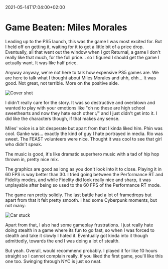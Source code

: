 2021-05-14T17:04:00+02:00
# Game Beaten: Miles Morales

Leading up to the PS5 launch, this was the game I was most excited for. But I held off on getting it, waiting for it to get a little bit of a price drop. Eventually, all that went out the window when I got Returnal, a game I don't really like that much, for the full price... so I figured I should get the game I actually want. It was like half price.

Anyway anyway, we're not here to talk how expensive PS5 games are. We are here to talk what I thought about Miles Morales and uhh, ehh... It was good. Not great, not terrible. More on the positive side. 

![Cover shot](https://lambdan.se/img/2021-05-14_17-08-57.107305.jpg)

I didn't really care for the story. It was so destructive and overblown and wanted to play with your emotions like "oh no these are high school sweethearts and now they hate each other :/" and I just didn't get into it. I did like the characters though, if that makes any sense.

Miles' voice is a bit desperate but apart from that I kinda liked him. Phin was cool. Ganke was... exactly the kind of guy I hate portrayed in media. Rio was sweet. The FEAST volunteers were nice. Thought it was cool to see that girl who didn't speak. 

The music is good, it's like dramatic superhero music with a tad of hip hop thrown in, pretty nice mix. 

The graphics are good as long as you don't look into it to close. Playing it in 60 FPS is way better than 30. I tried going between the Performance RT and Fidelity modes, and while Fidelity did look really nice and sharp, it was unplayable after being so used to the 60 FPS of the Performance RT mode.

The game ran pretty solidly. The last battle had a lot of framedrops but apart from that it felt pretty smooth. I had some Cyberpunk moments, but not many:

![Car stuck](https://lambdan.se/img/2021-05-14_17-08-54.759574.jpg)

Apart from that, I also had some gameplay frustrations. I just really hate doing stealth in a game where its fun to go fast, so when I was forced to stealth and take it slowly I hated it. Eventually got kinda into it though admittedly, towards the end I was doing a lot of stealth.

But yeah. Overall, would recommend probably. I played it for like 10 hours straight so I cannot complain really. If you liked the first game, you'll like this one too. Swinging through NYC is just so neat.


